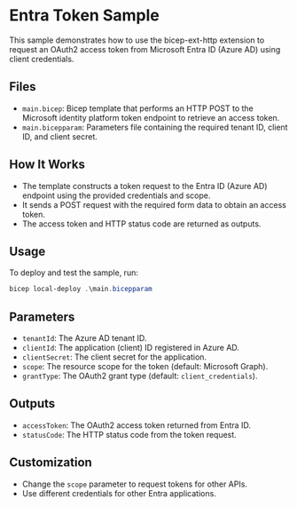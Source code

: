 # Entra Token Sample

This sample demonstrates how to use the bicep-ext-http extension to request an OAuth2 access token from Microsoft Entra ID (Azure AD) using client credentials.

## Files

- `main.bicep`: Bicep template that performs an HTTP POST to the Microsoft identity platform token endpoint to retrieve an access token.
- `main.bicepparam`: Parameters file containing the required tenant ID, client ID, and client secret.

## How It Works

- The template constructs a token request to the Entra ID (Azure AD) endpoint using the provided credentials and scope.
- It sends a POST request with the required form data to obtain an access token.
- The access token and HTTP status code are returned as outputs.

## Usage

To deploy and test the sample, run:

```powershell
bicep local-deploy .\main.bicepparam
```

## Parameters

- `tenantId`: The Azure AD tenant ID.
- `clientId`: The application (client) ID registered in Azure AD.
- `clientSecret`: The client secret for the application.
- `scope`: The resource scope for the token (default: Microsoft Graph).
- `grantType`: The OAuth2 grant type (default: `client_credentials`).

## Outputs

- `accessToken`: The OAuth2 access token returned from Entra ID.
- `statusCode`: The HTTP status code from the token request.

## Customization

- Change the `scope` parameter to request tokens for other APIs.
- Use different credentials for other Entra applications.
